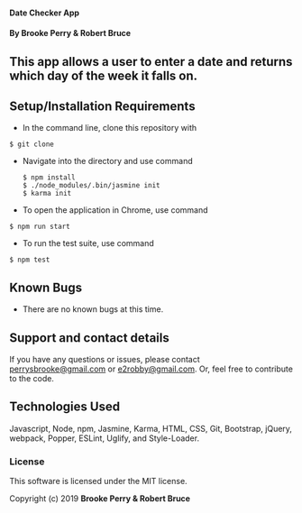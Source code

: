   #### Date Checker App

  #### By Brooke Perry & Robert Bruce

  ## This app allows a user to enter a date and returns which day of the week it falls on.

  ## Setup/Installation Requirements

  * In the command line, clone this repository with
  ```
  $ git clone
  ```

  * Navigate into the directory and use command
    ```
    $ npm install
    $ ./node_modules/.bin/jasmine init
    $ karma init
    ```
  * To open the application in Chrome, use command
  ```
  $ npm run start
  ```
  * To run the test suite, use command
  ```
  $ npm test
  ```

  ## Known Bugs

  * There are no known bugs at this time.

  ## Support and contact details

  If you have any questions or issues, please contact perrysbrooke@gmail.com or e2robby@gmail.com. Or, feel free to contribute to the code.

  ## Technologies Used

  Javascript, Node, npm, Jasmine, Karma, HTML, CSS, Git, Bootstrap, jQuery, webpack, Popper, ESLint, Uglify, and Style-Loader.

  ### License

  This software is licensed under the MIT license.

  Copyright (c) 2019 **Brooke Perry & Robert Bruce**
